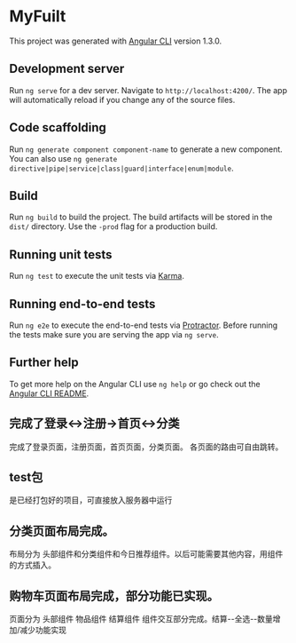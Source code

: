 # MyFuilt

This project was generated with [Angular CLI](https://github.com/angular/angular-cli) version 1.3.0.

## Development server

Run `ng serve` for a dev server. Navigate to `http://localhost:4200/`. The app will automatically reload if you change any of the source files.

## Code scaffolding

Run `ng generate component component-name` to generate a new component. You can also use `ng generate directive|pipe|service|class|guard|interface|enum|module`.

## Build

Run `ng build` to build the project. The build artifacts will be stored in the `dist/` directory. Use the `-prod` flag for a production build.

## Running unit tests

Run `ng test` to execute the unit tests via [Karma](https://karma-runner.github.io).

## Running end-to-end tests

Run `ng e2e` to execute the end-to-end tests via [Protractor](http://www.protractortest.org/).
Before running the tests make sure you are serving the app via `ng serve`.

## Further help

To get more help on the Angular CLI use `ng help` or go check out the [Angular CLI README](https://github.com/angular/angular-cli/blob/master/README.md).

## 完成了登录<->注册->首页<->分类

完成了登录页面，注册页面，首页页面，分类页面。
各页面的路由可自由跳转。

## test包

是已经打包好的项目，可直接放入服务器中运行

## 分类页面布局完成。
布局分为 头部组件和分类组件和今日推荐组件。以后可能需要其他内容，用组件的方式插入。
## 购物车页面布局完成，部分功能已实现。
页面分为 头部组件 物品组件  结算组件   组件交互部分完成。结算--全选--数量增加/减少功能实现



	
